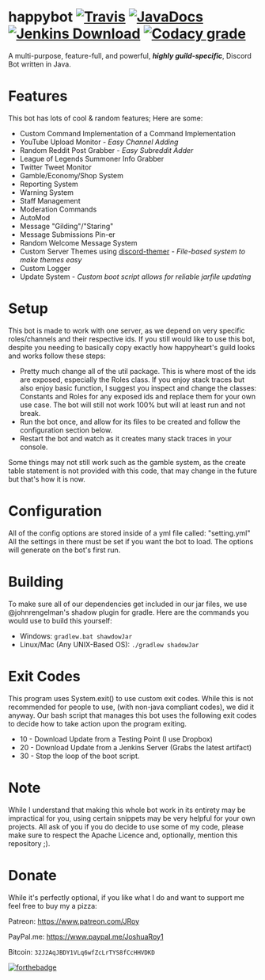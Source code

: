 # happybot [![Travis](https://img.shields.io/travis/JRoy/happybot.svg?style=for-the-badge)](https://travis-ci.org/JRoy/happybot) [![JavaDocs](https://img.shields.io/badge/javadocs-view-brightgreen.svg?style=for-the-badge)](https://jroy.github.io/happybot/javadocs/) [![Jenkins Download](https://img.shields.io/badge/jenkins-download-blue.svg?style=for-the-badge)](http://142.44.162.101:8080/job/happybot//)  [![Codacy grade](https://img.shields.io/codacy/grade/8c61619d7c67461083fc9386bd5b6c87.svg?style=for-the-badge)]()
A multi-purpose, feature-full, and powerful, ***highly guild-specific***, Discord Bot written in Java.

# Features
This bot has lots of cool & random features; Here are some:
* Custom Command Implementation of a Command Implementation
* YouTube Upload Monitor - *Easy Channel Adding*
* Random Reddit Post Grabber - *Easy Subreddit Adder*
* League of Legends Summoner Info Grabber
* Twitter Tweet Monitor
* Gamble/Economy/Shop System
* Reporting System
* Warning System
* Staff Management
* Moderation Commands
* AutoMod
* Message "Gilding"/"Staring"
* Message Submissions Pin-er
* Random Welcome Message System
* Custom Server Themes using [discord-themer](https://github.com/JRoy/discord-themer) - *File-based system to make themes easy*
* Custom Logger
* Update System - *Custom boot script allows for reliable jarfile updating*

# Setup
This bot is made to work with one server, as we depend on very specific roles/channels and their respective ids.
If you still would like to use this bot, despite you needing to basically copy exactly how happyheart's guild looks and works follow these steps:
* Pretty much change all of the util package. This is where most of the ids are exposed, especially the Roles class. If you enjoy stack traces but also enjoy basic function, I suggest you inspect and change the classes: Constants and Roles for any exposed ids and replace them for your own use case. The bot will still not work 100% but will at least run and not break.
* Run the bot once, and allow for its files to be created and follow the configuration section below.
* Restart the bot and watch as it creates many stack traces in your console.

Some things may not still work such as the gamble system, as the create table statement is not provided with this code, that may change in the future but that's how it is now.

# Configuration
All of the config options are stored inside of a yml file called: "setting.yml" All the settings in there must be set if you want the bot to load. The options will generate on the bot's first run.

# Building
To make sure all of our dependencies get included in our jar files, we use @johnrengelman's shadow plugin for gradle. Here are the commands you would use to build this yourself:

* Windows: ```gradlew.bat shawdowJar```
* Linux/Mac (Any UNIX-Based OS): ```./gradlew shadowJar```

# Exit Codes
This program uses System.exit() to use custom exit codes. While this is not recommended for people to use, (with non-java compliant codes), we did it anyway.
Our bash script that manages this bot uses the following exit codes to decide how to take action upon the program exiting.
* 10 - Download Update from a Testing Point (I use Dropbox)
* 20 - Download Update from a Jenkins Server (Grabs the latest artifact)
* 30 - Stop the loop of the boot script.

# Note
While I understand that making this whole bot work in its entirety may be impractical for you, using certain snippets may be very helpful for your own projects. All ask of you if you do decide to use some of my code, please make sure to respect the Apache Licence and, optionally, mention this repository ;).

# Donate
While it's perfectly optional, if you like what I do and want to support me feel free to buy my a pizza:

Patreon: https://www.patreon.com/JRoy

PayPal.me: https://www.paypal.me/JoshuaRoy1

Bitcoin: `32J2AqJBDY1VLq6wfZcLrTYS8fCcHHVDKD`

[![forthebadge](http://forthebadge.com/images/badges/built-with-love.svg)]()
